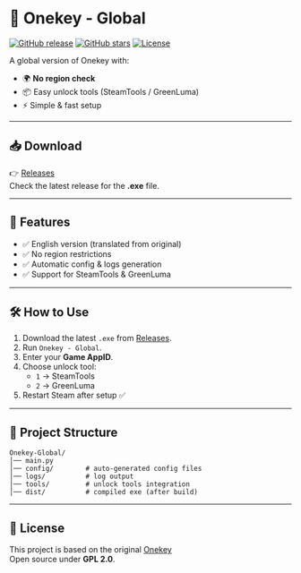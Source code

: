 # 🔑 Onekey - Global

[![GitHub release](https://img.shields.io/github/v/release/SheroMxo/OnekeyGlobal-?color=brightgreen&label=Release)](https://github.com/SheroMxo/OnekeyGlobal-/releases)
[![GitHub stars](https://img.shields.io/github/stars/SheroMxo/OnekeyGlobal-?color=yellow)](https://github.com/SheroMxo/OnekeyGlobal-/stargazers)
[![License](https://img.shields.io/github/license/SheroMxo/OnekeyGlobal-?color=blue)](./LICENSE)

A global version of Onekey with:
- 🌍 **No region check**
- 📦 Easy unlock tools (SteamTools / GreenLuma)
- ⚡ Simple & fast setup

---

## 📥 Download
👉 [Releases](https://github.com/SheroMxo/OnekeyGlobal-/releases)  
Check the latest release for the **.exe** file.

---

## 🚀 Features
- ✅ English version (translated from original)
- ✅ No region restrictions
- ✅ Automatic config & logs generation
- ✅ Support for SteamTools & GreenLuma

---

## 🛠 How to Use
1. Download the latest `.exe` from [Releases](https://github.com/SheroMxo/OnekeyGlobal-/releases).
2. Run `Onekey - Global`.
3. Enter your **Game AppID**.
4. Choose unlock tool:
   - `1` → SteamTools
   - `2` → GreenLuma
5. Restart Steam after setup ✅

---

## 📂 Project Structure
```
Onekey-Global/
│── main.py
│── config/        # auto-generated config files
│── logs/          # log output
│── tools/         # unlock tools integration
│── dist/          # compiled exe (after build)
```

---

## 📜 License
This project is based on the original [Onekey](https://github.com/ikunshare/Onekey)  
Open source under **GPL 2.0**.
